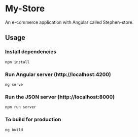# My-Store

An e-commerce application with Angular called Stephen-store.

## Usage

### Install dependencies

```
npm install
```

### Run Angular server (http://localhost:4200)

```
ng serve
```

### Run the JSON server (http://localhost:8000)

```
npm run server
```

### To build for production

```
ng build
```
